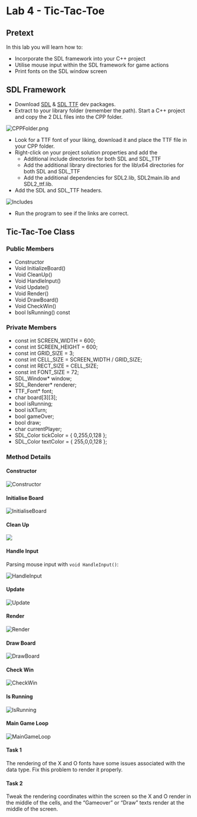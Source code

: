 # Lab 4 - Tic-Tac-Toe
## Pretext
In this lab you will learn how to:
- Incorporate the SDL framework into your C++ project
- Utilise mouse input within the SDL framework for game actions
- Print fonts on the SDL window screen
## SDL Framework
- Download [SDL]() & [SDL TTF]() dev packages.
- Extract to your library folder (remember the path). Start a C++ project and copy the 2 DLL files into the CPP folder.

![CPPFolder.png](/Lab4/media/CPPFolder.png)

- Look for a TTF font of your liking, download it and place the TTF file in your CPP folder.
- Right-click on your project solution properties and add the 
    - Additional include directories for both SDL and SDL_TTF
    - Add the additional library directories for the lib\x64 directories for both SDL and SDL_TTF
    - Add the additional dependencies for SDL2.lib, SDL2main.lib and SDL2_ttf.lib.
- Add the SDL and SDL_TTF headers.

![Includes](/Lab4/media/includes.png)

- Run the program to see if the links are correct.

## Tic-Tac-Toe Class
### Public Members
- Constructor
- Void InitializeBoard()
- Void CleanUp()
- Void HandleInput()
- Void Update()
- Void Render()
- Void DrawBoard()
- Void CheckWin()
- bool IsRunning() const
### Private Members
- const int SCREEN_WIDTH = 600;
- const int SCREEN_HEIGHT = 600;
- const int GRID_SIZE = 3;
- const int CELL_SIZE = SCREEN_WIDTH / GRID_SIZE;
- const int RECT_SIZE = CELL_SIZE;
- const int FONT_SIZE = 72;
- SDL_Window* window;
- SDL_Renderer* renderer;
- TTF_Font* font;
- char board[3][3];
- bool isRunning;
- bool isXTurn;
- bool gameOver;
- bool draw;
- char currentPlayer;
- SDL_Color tickColor = { 0,255,0,128 };
- SDL_Color textColor = { 255,0,0,128 };
### Method Details
#### Constructor
![Constructor](/Lab4/media/constructor.png)

#### Initialise Board
![InitialiseBoard](/Lab4/media/initialiseBoard.png)

#### Clean Up
![](/Lab4/media/cleanUp.png)

#### Handle Input
Parsing mouse input with ```void HandleInput()```:

![HandleInput](/Lab4/media/handleInput.png)

#### Update
![Update](/Lab4/media/update.png)

#### Render
![Render](/Lab4/media/render.png)

#### Draw Board
![DrawBoard](/Lab4/media/drawBoard.png)

#### Check Win
![CheckWin](/Lab4/media/checkWin.png)

#### Is Running
![IsRunning](/Lab4/media/isRunning.png)

#### Main Game Loop
![MainGameLoop](/Lab4/media/main.png)

#### Task 1
The rendering of the X and O fonts have some issues associated with the data type. Fix this problem to render it properly.

#### Task 2
Tweak the rendering coordinates within the screen so the X and O render in the middle of the cells, and the “Gameover” or “Draw” texts render at the middle of the screen.